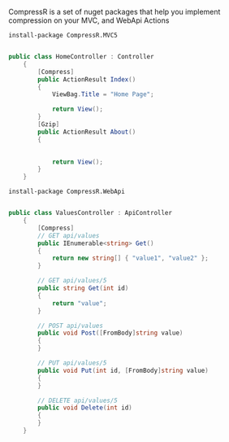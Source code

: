 CompressR is a set of nuget packages that help you implement compression on your MVC, and WebApi Actions

`install-package CompressR.MVC5`

```csharp

public class HomeController : Controller
    {
        [Compress]
        public ActionResult Index()
        {
            ViewBag.Title = "Home Page";

            return View();
        }
        [Gzip]
        public ActionResult About()
        {
           

            return View();
        }
    }

```

`install-package CompressR.WebApi`

```csharp

public class ValuesController : ApiController
    {
        [Compress]
        // GET api/values
        public IEnumerable<string> Get()
        {
            return new string[] { "value1", "value2" };
        }

        // GET api/values/5
        public string Get(int id)
        {
            return "value";
        }

        // POST api/values
        public void Post([FromBody]string value)
        {
        }

        // PUT api/values/5
        public void Put(int id, [FromBody]string value)
        {
        }

        // DELETE api/values/5
        public void Delete(int id)
        {
        }
    }

```